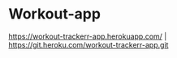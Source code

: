 # Workout-app

https://workout-trackerr-app.herokuapp.com/ | https://git.heroku.com/workout-trackerr-app.git
